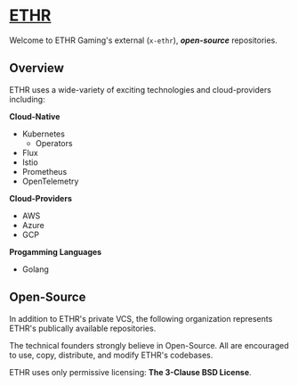 # [ETHR](https://ethr.gg)

Welcome to ETHR Gaming's external (`x-ethr`), ***open-source*** repositories. 

## Overview

ETHR uses a wide-variety of exciting technologies and cloud-providers including:

**Cloud-Native**
- Kubernetes
  - Operators
- Flux
- Istio
- Prometheus
- OpenTelemetry

**Cloud-Providers** 

- AWS
- Azure
- GCP

**Progamming Languages**

- Golang

## Open-Source

In addition to ETHR's private VCS, the following organization represents ETHR's publically available repositories. 

The technical founders strongly believe in Open-Source. All are encouraged to use, copy, distribute, and modify
ETHR's codebases.

ETHR uses only permissive licensing: **The 3-Clause BSD License**.


